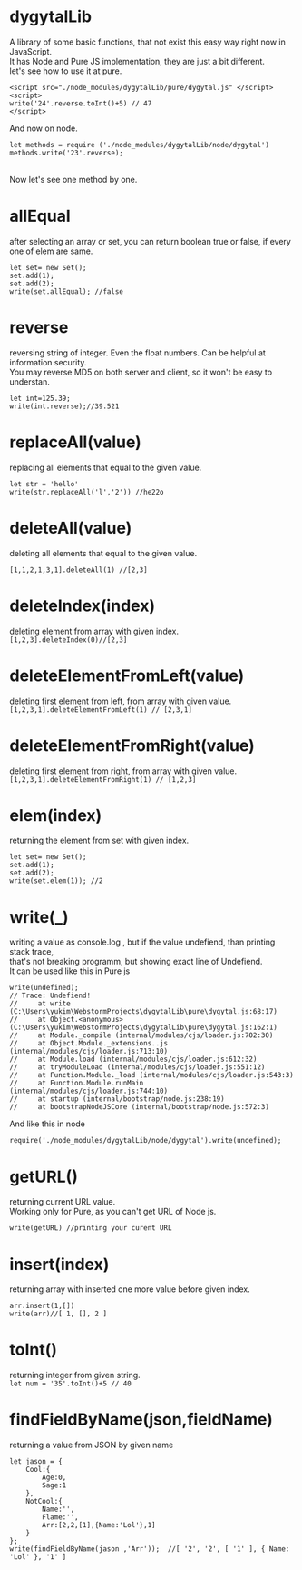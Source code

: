 # dygytalLib
A library of some basic functions, that not exist this easy way right now in JavaScript. <br>
It has Node and Pure JS implementation, they are just a bit different. <br>
let's see how to use it at pure.<br>
```
<script src="./node_modules/dygytalLib/pure/dygytal.js" </script> 
<script> 
write('24'.reverse.toInt()+5) // 47 
</script> 
```
And now on node. <br>
```
let methods = require ('./node_modules/dygytalLib/node/dygytal')
methods.write('23'.reverse);
```
<br>
Now let's see one method by one. <br>

# allEqual <br>
after selecting an array or set, you can return boolean true or false, if every one of elem are same. <br>
```
let set= new Set();
set.add(1);
set.add(2);
write(set.allEqual); //false
```

# reverse <br>
reversing string of integer. Even the float numbers. Can be helpful at information security.<br> 
You may reverse MD5 on both server and client, so it won't be easy to understan.<br>
```
let int=125.39;
write(int.reverse);//39.521
```

# replaceAll(value) <br>
replacing all elements that equal to the given value.<br>
```
let str = 'hello'
write(str.replaceAll('l','2')) //he22o
```

# deleteAll(value) <br>
deleting all elements that equal to the given value.<br>
```
[1,1,2,1,3,1].deleteAll(1) //[2,3]
```

# deleteIndex(index) <br>
deleting element from array with given index. <br>
```[1,2,3].deleteIndex(0)//[2,3] ```

# deleteElementFromLeft(value) <br>
deleting first element from left, from array with given value. <br>
```[1,2,3,1].deleteElementFromLeft(1) // [2,3,1] ```

# deleteElementFromRight(value) <br>
deleting first element from right, from array with given value. <br>
```[1,2,3,1].deleteElementFromRight(1) // [1,2,3] ```

# elem(index) <br>
returning the element from set with given index. <br>
```
let set= new Set();
set.add(1);
set.add(2);
write(set.elem(1)); //2
```
# write(_) <br>
writing a value as console.log , but if the value undefiend, than printing stack trace, <br>
that's not breaking programm, but showing exact line of Undefiend. <br> It can be used like this in Pure js
```
write(undefined);
// Trace: Undefiend!
//     at write (C:\Users\yukim\WebstormProjects\dygytalLib\pure\dygytal.js:68:17)
//     at Object.<anonymous> (C:\Users\yukim\WebstormProjects\dygytalLib\pure\dygytal.js:162:1)
//     at Module._compile (internal/modules/cjs/loader.js:702:30)
//     at Object.Module._extensions..js (internal/modules/cjs/loader.js:713:10)
//     at Module.load (internal/modules/cjs/loader.js:612:32)
//     at tryModuleLoad (internal/modules/cjs/loader.js:551:12)
//     at Function.Module._load (internal/modules/cjs/loader.js:543:3)
//     at Function.Module.runMain (internal/modules/cjs/loader.js:744:10)
//     at startup (internal/bootstrap/node.js:238:19)
//     at bootstrapNodeJSCore (internal/bootstrap/node.js:572:3)
```
And like this in node
```
require('./node_modules/dygytalLib/node/dygytal').write(undefined);
```

# getURL() <br>
returning current URL value. <br> Working only for Pure, as you can't get URL of Node js.

```
write(getURL) //printing your curent URL
```


# insert(index) <br>
returning array with inserted one more value before given index. <br>
```let arr = [1,2]
arr.insert(1,[])
write(arr)//[ 1, [], 2 ]
```

# toInt() <br>
returning integer from given string. <br>
``` let num = '35'.toInt()+5 // 40 ```
# findFieldByName(json,fieldName) <br>
returning a  value from JSON by given name<br>
```
let jason = {
    Cool:{
        Age:0,
        Sage:1
    },
    NotCool:{
        Name:'',
        Flame:'',
        Arr:[2,2,[1],{Name:'Lol'},1]
    }
};
write(findFieldByName(jason ,'Arr'));  //[ '2', '2', [ '1' ], { Name: 'Lol' }, '1' ]
```
